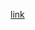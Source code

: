 
[link](https://www.seriouseats.com/thmb/OBckE8o3ypWrULAwlkb11RvKD7w=/1000x1000/smart/filters:no_upscale()/20210714-potato-starch-fried-chicken-vicky-wasik-seriouseats-20-17e193a6bf274bba9091810a0b18ef89.jpg)
